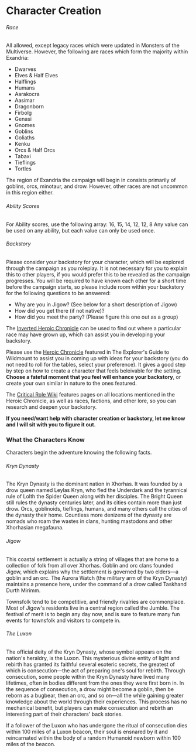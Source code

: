 # Character Creation
###### Race
All allowed, except legacy races which were updated in Monsters of the Multiverse.
However, the following are races which form the majority within Exandria:
- Dwarves
- Elves & Half Elves
- Halflings
- Humans
- Aarakocra
- Aasimar
- Dragonborn
- Firbolg
- Genasi
- Gnomes
- Goblins
- Goliaths
- Kenku
- Orcs & Half Orcs
- Tabaxi
- Tieflings
- Tortles

The region of Exandria the campaign will begin in consists primarily of goblins, orcs, minotaur, and drow. However, other races are not uncommon in this region either.


###### Ability Scores
For Ability scores, use the following array:
16, 15, 14, 12, 12, 8
Any value can be used on any ability, but each value can only be used once.

###### Backstory
Please consider your backstory for your character, which will be explored through the campaign as you roleplay. It is not necessary for you to explain this to other players, if you would prefer this to be revealed as the campaign progresses.
You will be required to have known each other for a short time before the campaign starts, so please include room within your backstory for the following questions to be answered:
- Why are you in Jigow?  (See below for a short description of Jigow)
- How did you get there (if not native)?
- How did you meet the party? (Please figure this one out as a group)

The [Inverted Heroic Chronicle](https://docs.google.com/document/d/e/2PACX-1vR2djBuKmG3rx1PzGn6md34LXQhuqDfUOUoUHWxG64ZFK8s1SPE-DR0qzVjoFqGXXlg3bK5x8B9xkdX/pub) can be used to find out where a particular race may have grown up, which can assist you in developing your backstory.

Please use the [Heroic Chronicle](https://5e.tools/book.html#egw,5,heroic%20chronicle) featured in The Explorer's Guide to Wildmount to assist you in coming up with ideas for your backstory (you do not need to roll for the tables, select your preference). It gives a good step by step on how to create a character that feels beleivable for the setting. **Choose a fateful moment that you feel will enhance your backstory**, or create your own similar in nature to the ones featured.

The [Critical Role Wiki](https://criticalrole.fandom.com/wiki/Exandria) features pages on all locations mentioned in the Heroic Chronicle, as well as races, factions, and other lore, so you can research and deepen your backstory.

**If you need/want help with character creation or backstory, let me know and I will sit with you to figure it out.**

### What the Characters Know

Characters begin the adventure knowing the following facts.

###### Kryn Dynasty
The Kryn Dynasty is the dominant nation in Xhorhas. It was founded by a drow queen named Leylas Kryn, who fled the Underdark and the tyrannical rule of Lolth the Spider Queen along with her disciples. The Bright Queen still rules the dynasty centuries later, and its cities contain more than just drow. Orcs, goblinoids, tieflings, humans, and many others call the cities of the dynasty their home. Countless more denizens of the dynasty are nomads who roam the wastes in clans, hunting mastodons and other Xhorhasian megafauna.

###### Jigow
This coastal settlement is actually a string of villages that are home to a collection of folk from all over Xhorhas. Goblin and orc clans founded Jigow, which explains why the settlement is governed by two elders—a goblin and an orc. The Aurora Watch (the military arm of the Kryn Dynasty) maintains a presence here, under the command of a drow called Taskhand Durth Mirimm.

Townsfolk tend to be competitive, and friendly rivalries are commonplace. Most of Jigow's residents live in a central region called the Jumble. The festival of merit is to begin any day now, and is sure to feature many fun events for townsfolk and visitors to compete in.

###### The Luxon
The official deity of the Kryn Dynasty, whose symbol appears on the nation's heraldry, is the Luxon. This mysterious divine entity of light and rebirth has granted its faithful several esoteric secrets, the greatest of which is consecution—the act of preparing one's soul for rebirth. Through consecution, some people within the Kryn Dynasty have lived many lifetimes, often in bodies different from the ones they were first born in. In the sequence of consecution, a drow might become a goblin, then be reborn as a bugbear, then an orc, and so on—all the while gaining greater knowledge about the world through their experiences. This process has no mechanical benefit, but players can make consecution and rebirth an interesting part of their characters' back stories.

If a follower of the Luxon who has undergone the ritual of consecution dies within 100 miles of a Luxon beacon, their soul is ensnared by it and reincarnated within the body of a random Humanoid newborn within 100 miles of the beacon.
